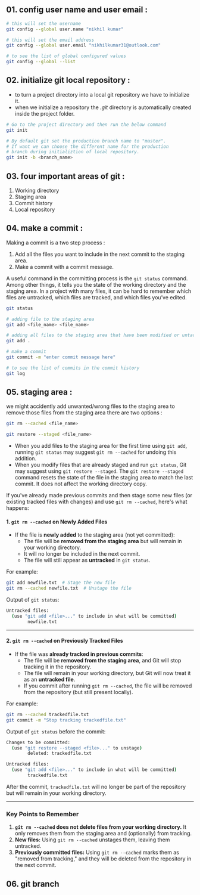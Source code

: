## 01. config user name and user email : 
```sh
# this will set the username
git config --global user.name "nikhil kumar"

# this will set the email address
git config --global user.email "nikhilkumar31@outlook.com"

# to see the list of global configured values
git config --global --list 
```

## 02. initialize git local repository : 
- to turn a project directory into a local git repository we have to initialize it. 
- when we initialize a repository the *.git* directory is automatically created inside the project folder.

```sh
# Go to the project directory and then run the below command
git init

# By default git set the production branch name to "master".
# If want we can choose the different name for the production 
# branch during initializtion of local repository.
git init -b <branch_name>
```

## 03. four important areas of git : 
1. Working directory 
2. Staging area
3. Commit history
4. Local repository

## 04. make a commit :
Making a commit is a two step process : 

1. Add all the files you want to include in the next commit to the staging area.
2. Make a commit with a commit message.

A useful command in the committing process is the `git status` command. Among other things, it tells you the state of the working directory and the staging area. In a project with many files, it can be hard to remember which files are untracked, which files are tracked, and which files you’ve edited.
```sh
git status
```
```sh
# adding file to the staging area
git add <file_name> <file_name>

# adding all files to the staging area that have been modified or untacked
git add .
```
```sh
# make a commit
git commit -m "enter commit message here"
```
```sh
# to see the list of commits in the commit history
git log
```

## 05. staging area : 
we might accidently add unwanted/wrong files to the staging area to remove those files from the staging area there are two options : 
```sh
git rm --cached <file_name>
```
```sh
git restore --staged <file_name>
```
- When you add files to the staging area for the first time using `git add`, running `git status` may suggest `git rm --cached` for undoing this addition.
- When you modify files that are already staged and run `git status`, Git may suggest using `git restore --staged`. The `git restore --staged` command resets the state of the file in the staging area to match the last commit. It does not affect the working directory copy.

If you've already made previous commits and then stage some new files (or existing tracked files with changes) and use `git rm --cached`, here's what happens:

#### **1. `git rm --cached` on Newly Added Files**
- If the file is **newly added** to the staging area (not yet committed):
  - The file will be **removed from the staging area** but will remain in your working directory.
  - It will no longer be included in the next commit.
  - The file will still appear as **untracked** in `git status`.

For example:
```sh
git add newfile.txt  # Stage the new file
git rm --cached newfile.txt  # Unstage the file
```

Output of `git status`:
```sh
Untracked files:
  (use "git add <file>..." to include in what will be committed)
        newfile.txt
```

---

#### **2. `git rm --cached` on Previously Tracked Files**
- If the file was **already tracked in previous commits**:
  - The file will be **removed from the staging area**, and Git will stop tracking it in the repository.
  - The file will remain in your working directory, but Git will now treat it as an **untracked file**.
  - If you commit after running `git rm --cached`, the file will be removed from the repository (but still present locally).

For example:
```sh
git rm --cached trackedfile.txt
git commit -m "Stop tracking trackedfile.txt"
```

Output of `git status` before the commit:
```sh
Changes to be committed:
  (use "git restore --staged <file>..." to unstage)
        deleted: trackedfile.txt

Untracked files:
  (use "git add <file>..." to include in what will be committed)
        trackedfile.txt
```

After the commit, `trackedfile.txt` will no longer be part of the repository but will remain in your working directory.

---

### **Key Points to Remember**
1. **`git rm --cached` does not delete files from your working directory.** It only removes them from the staging area and (optionally) from tracking.
2. **New files:** Using `git rm --cached` unstages them, leaving them untracked.
3. **Previously committed files:** Using `git rm --cached` marks them as "removed from tracking," and they will be deleted from the repository in the next commit.

## 06. git branch
